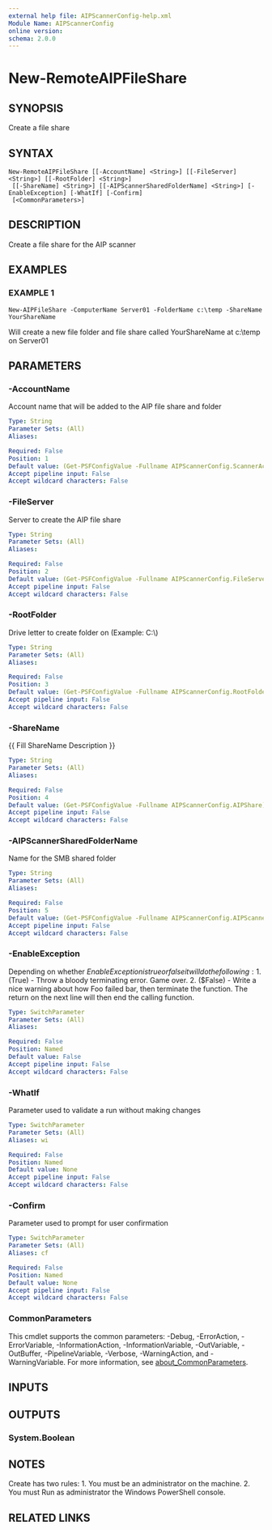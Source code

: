 ```yaml
---
external help file: AIPScannerConfig-help.xml
Module Name: AIPScannerConfig
online version:
schema: 2.0.0
---
```


# New-RemoteAIPFileShare

## SYNOPSIS
Create a file share

## SYNTAX

```
New-RemoteAIPFileShare [[-AccountName] <String>] [[-FileServer] <String>] [[-RootFolder] <String>]
 [[-ShareName] <String>] [[-AIPScannerSharedFolderName] <String>] [-EnableException] [-WhatIf] [-Confirm]
 [<CommonParameters>]
```

## DESCRIPTION
Create a file share for the AIP scanner

## EXAMPLES

### EXAMPLE 1
```
New-AIPFileShare -ComputerName Server01 -FolderName c:\temp -ShareName YourShareName
```

Will create a new file folder and file share called YourShareName at c:\temp on Server01

## PARAMETERS

### -AccountName
Account name that will be added to the AIP file share and folder

```yaml
Type: String
Parameter Sets: (All)
Aliases:

Required: False
Position: 1
Default value: (Get-PSFConfigValue -Fullname AIPScannerConfig.ScannerAccountName)
Accept pipeline input: False
Accept wildcard characters: False
```

### -FileServer
Server to create the AIP file share

```yaml
Type: String
Parameter Sets: (All)
Aliases:

Required: False
Position: 2
Default value: (Get-PSFConfigValue -Fullname AIPScannerConfig.FileServer)
Accept pipeline input: False
Accept wildcard characters: False
```

### -RootFolder
Drive letter to create folder on (Example: C:\\)

```yaml
Type: String
Parameter Sets: (All)
Aliases:

Required: False
Position: 3
Default value: (Get-PSFConfigValue -Fullname AIPScannerConfig.RootFolder)
Accept pipeline input: False
Accept wildcard characters: False
```

### -ShareName
{{ Fill ShareName Description }}

```yaml
Type: String
Parameter Sets: (All)
Aliases:

Required: False
Position: 4
Default value: (Get-PSFConfigValue -Fullname AIPScannerConfig.AIPShare)
Accept pipeline input: False
Accept wildcard characters: False
```

### -AIPScannerSharedFolderName
Name for the SMB shared folder

```yaml
Type: String
Parameter Sets: (All)
Aliases:

Required: False
Position: 5
Default value: (Get-PSFConfigValue -Fullname AIPScannerConfig.AIPScannerSharedFolderName)
Accept pipeline input: False
Accept wildcard characters: False
```

### -EnableException
Depending on whether $EnableException is true or false it will do the following:
    1.
($True) - Throw a bloody terminating error.
Game over.
    2.
($False) - Write a nice warning about how Foo failed bar, then terminate the function.
The return on the next line will then end the calling function.

```yaml
Type: SwitchParameter
Parameter Sets: (All)
Aliases:

Required: False
Position: Named
Default value: False
Accept pipeline input: False
Accept wildcard characters: False
```

### -WhatIf
Parameter used to validate a run without making changes

```yaml
Type: SwitchParameter
Parameter Sets: (All)
Aliases: wi

Required: False
Position: Named
Default value: None
Accept pipeline input: False
Accept wildcard characters: False
```

### -Confirm
Parameter used to prompt for user confirmation

```yaml
Type: SwitchParameter
Parameter Sets: (All)
Aliases: cf

Required: False
Position: Named
Default value: None
Accept pipeline input: False
Accept wildcard characters: False
```

### CommonParameters
This cmdlet supports the common parameters: -Debug, -ErrorAction, -ErrorVariable, -InformationAction, -InformationVariable, -OutVariable, -OutBuffer, -PipelineVariable, -Verbose, -WarningAction, and -WarningVariable. For more information, see [about_CommonParameters](http://go.microsoft.com/fwlink/?LinkID=113216).

## INPUTS

## OUTPUTS

### System.Boolean
## NOTES
Create has two rules:
    1.
You must be an administrator on the machine.
    2.
You must Run as administrator the Windows PowerShell console.

## RELATED LINKS
